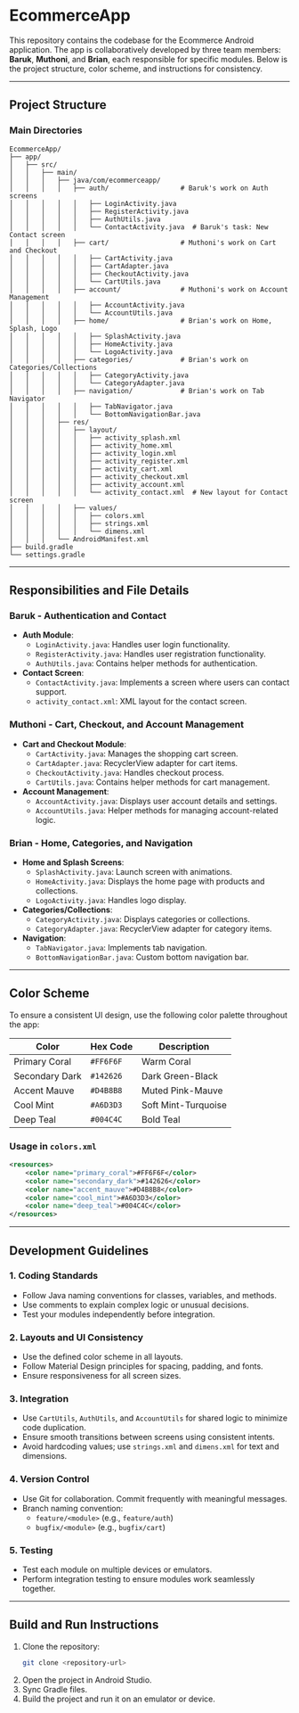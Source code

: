 
# EcommerceApp

This repository contains the codebase for the Ecommerce Android application. The app is collaboratively developed by three team members: **Baruk**, **Muthoni**, and **Brian**, each responsible for specific modules. Below is the project structure, color scheme, and instructions for consistency.

---

## Project Structure

### Main Directories
```
EcommerceApp/
├── app/
│   ├── src/
│   │   ├── main/
│   │   │   ├── java/com/ecommerceapp/
│   │   │   │   ├── auth/                  # Baruk's work on Auth screens
│   │   │   │   │   ├── LoginActivity.java
│   │   │   │   │   ├── RegisterActivity.java
│   │   │   │   │   ├── AuthUtils.java
│   │   │   │   │   └── ContactActivity.java  # Baruk's task: New Contact screen
│   │   │   │   ├── cart/                  # Muthoni's work on Cart and Checkout
│   │   │   │   │   ├── CartActivity.java
│   │   │   │   │   ├── CartAdapter.java
│   │   │   │   │   ├── CheckoutActivity.java
│   │   │   │   │   └── CartUtils.java
│   │   │   │   ├── account/               # Muthoni's work on Account Management
│   │   │   │   │   ├── AccountActivity.java
│   │   │   │   │   └── AccountUtils.java
│   │   │   │   ├── home/                  # Brian's work on Home, Splash, Logo
│   │   │   │   │   ├── SplashActivity.java
│   │   │   │   │   ├── HomeActivity.java
│   │   │   │   │   └── LogoActivity.java
│   │   │   │   ├── categories/            # Brian's work on Categories/Collections
│   │   │   │   │   ├── CategoryActivity.java
│   │   │   │   │   └── CategoryAdapter.java
│   │   │   │   ├── navigation/            # Brian's work on Tab Navigator
│   │   │   │   │   ├── TabNavigator.java
│   │   │   │   │   └── BottomNavigationBar.java
│   │   │   ├── res/
│   │   │   │   ├── layout/
│   │   │   │   │   ├── activity_splash.xml
│   │   │   │   │   ├── activity_home.xml
│   │   │   │   │   ├── activity_login.xml
│   │   │   │   │   ├── activity_register.xml
│   │   │   │   │   ├── activity_cart.xml
│   │   │   │   │   ├── activity_checkout.xml
│   │   │   │   │   ├── activity_account.xml
│   │   │   │   │   └── activity_contact.xml  # New layout for Contact screen
│   │   │   │   ├── values/
│   │   │   │   │   ├── colors.xml
│   │   │   │   │   ├── strings.xml
│   │   │   │   │   └── dimens.xml
│   │   │   └── AndroidManifest.xml
├── build.gradle
└── settings.gradle

```

---

## Responsibilities and File Details

### **Baruk** - Authentication and Contact  
- **Auth Module**:  
  - `LoginActivity.java`: Handles user login functionality.  
  - `RegisterActivity.java`: Handles user registration functionality.  
  - `AuthUtils.java`: Contains helper methods for authentication.  
- **Contact Screen**:  
  - `ContactActivity.java`: Implements a screen where users can contact support.  
  - `activity_contact.xml`: XML layout for the contact screen.

### **Muthoni** - Cart, Checkout, and Account Management  
- **Cart and Checkout Module**:  
  - `CartActivity.java`: Manages the shopping cart screen.  
  - `CartAdapter.java`: RecyclerView adapter for cart items.  
  - `CheckoutActivity.java`: Handles checkout process.  
  - `CartUtils.java`: Contains helper methods for cart management.  
- **Account Management**:  
  - `AccountActivity.java`: Displays user account details and settings.  
  - `AccountUtils.java`: Helper methods for managing account-related logic.

### **Brian** - Home, Categories, and Navigation  
- **Home and Splash Screens**:  
  - `SplashActivity.java`: Launch screen with animations.  
  - `HomeActivity.java`: Displays the home page with products and collections.  
  - `LogoActivity.java`: Handles logo display.  
- **Categories/Collections**:  
  - `CategoryActivity.java`: Displays categories or collections.  
  - `CategoryAdapter.java`: RecyclerView adapter for category items.  
- **Navigation**:  
  - `TabNavigator.java`: Implements tab navigation.  
  - `BottomNavigationBar.java`: Custom bottom navigation bar.

---

## Color Scheme

To ensure a consistent UI design, use the following color palette throughout the app:

| Color          | Hex Code   | Description            |
|-----------------|------------|-----------------------|
| Primary Coral   | `#FF6F6F` | Warm Coral             |
| Secondary Dark  | `#142626` | Dark Green-Black       |
| Accent Mauve    | `#D4B8B8` | Muted Pink-Mauve       |
| Cool Mint       | `#A6D3D3` | Soft Mint-Turquoise    |
| Deep Teal       | `#004C4C` | Bold Teal              |


### Usage in `colors.xml`
```xml
<resources>
    <color name="primary_coral">#FF6F6F</color>
    <color name="secondary_dark">#142626</color>
    <color name="accent_mauve">#D4B8B8</color>
    <color name="cool_mint">#A6D3D3</color>
    <color name="deep_teal">#004C4C</color>
</resources>

```

---

## Development Guidelines

### 1. **Coding Standards**  
- Follow Java naming conventions for classes, variables, and methods.  
- Use comments to explain complex logic or unusual decisions.  
- Test your modules independently before integration.  

### 2. **Layouts and UI Consistency**  
- Use the defined color scheme in all layouts.  
- Follow Material Design principles for spacing, padding, and fonts.  
- Ensure responsiveness for all screen sizes.

### 3. **Integration**  
- Use `CartUtils`, `AuthUtils`, and `AccountUtils` for shared logic to minimize code duplication.  
- Ensure smooth transitions between screens using consistent intents.  
- Avoid hardcoding values; use `strings.xml` and `dimens.xml` for text and dimensions.

### 4. **Version Control**  
- Use Git for collaboration. Commit frequently with meaningful messages.  
- Branch naming convention:  
  - `feature/<module>` (e.g., `feature/auth`)  
  - `bugfix/<module>` (e.g., `bugfix/cart`)  

### 5. **Testing**  
- Test each module on multiple devices or emulators.  
- Perform integration testing to ensure modules work seamlessly together.

---

## Build and Run Instructions

1. Clone the repository:
   ```bash
   git clone <repository-url>
   ```
2. Open the project in Android Studio.  
3. Sync Gradle files.  
4. Build the project and run it on an emulator or device.
